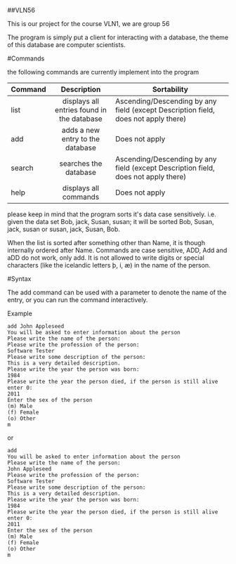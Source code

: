 ##VLN56

This is our project for the course VLN1, we are group 56

The program is simply put a client for interacting with a database, the theme of this database are computer scientists.

#Commands

the following commands are currently implement into the program

| Command       | Description                                | Sortability                                                                        |
| ------------- |:------------------------------------------:|------------------------------------------------------------------------------------|
| list          | displays all entries found in the database | Ascending/Descending by any field (except Description field, does not apply there) |
| add           | adds a new entry to the database           | Does not apply                                                                     |
| search        | searches the database                      | Ascending/Descending by any field (except Description field, does not apply there) |
| help          | displays all commands                      | Does not apply                                                                     |

please keep in mind that the program sorts it's data case sensitively. i.e. given the data set Bob, jack, Susan, susan; it will be sorted Bob, Susan, jack, susan or susan, jack, Susan, Bob.

When the list is sorted after something other than Name, it is though internally ordered after Name.
Commands are case sensitive, ADD, Add and aDD do not work, only add.
It is not allowed to write digits or special characters (like the icelandic letters þ, í, æ) in the name of the person.

#Syntax

The add command can be used with a parameter to denote the name of the entry, or you can run the command interactively.

Example

```
add John Appleseed
You will be asked to enter information about the person
Please write the name of the person: 
Please write the profession of the person: 
Software Tester
Please write some description of the person: 
This is a very detailed description.
Please write the year the person was born: 
1984
Please write the year the person died, if the person is still alive enter 0: 
2011
Enter the sex of the person 
(m) Male
(f) Female
(o) Other
m
```
or 

```
add
You will be asked to enter information about the person
Please write the name of the person:
John Appleseed
Please write the profession of the person: 
Software Tester
Please write some description of the person: 
This is a very detailed description.
Please write the year the person was born: 
1984
Please write the year the person died, if the person is still alive enter 0: 
2011
Enter the sex of the person 
(m) Male
(f) Female
(o) Other
m
```

